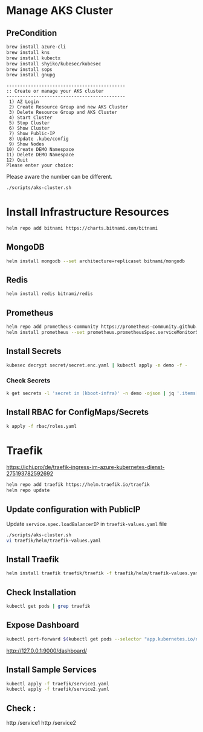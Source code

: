 # Manage AKS Cluster

## PreCondition
```bash
brew install azure-cli
brew install kns
brew install kubectx 
brew install shyiko/kubesec/kubesec
brew install sops
brew install gnupg
```

``` 
--------------------------------------------
:: Create or manage your AKS cluster
--------------------------------------------
 1) AZ Login
 2) Create Resource Group and new AKS Cluster
 3) Delete Resource Group and AKS Cluster
 4) Start Cluster
 5) Stop Cluster
 6) Show Cluster
 7) Show Public-IP
 8) Update .kube/config
 9) Show Nodes
10) Create DEMO Namespace
11) Delete DEMO Namespace
12) Quit
Please enter your choice:
```

Please aware the number can be different.
```bash
./scripts/aks-cluster.sh
```








# Install Infrastructure Resources
```bash
helm repo add bitnami https://charts.bitnami.com/bitnami
```
## MongoDB
```bash
helm install mongodb --set architecture=replicaset bitnami/mongodb
```
## Redis
```bash
helm install redis bitnami/redis
```
## Prometheus
```bash
helm repo add prometheus-community https://prometheus-community.github.io/helm-charts
helm install prometheus --set prometheus.prometheusSpec.serviceMonitorSelectorNilUsesHelmValues=false  prometheus-community/kube-prometheus-stack
```

## Install Secrets
```bash
kubesec decrypt secret/secret.enc.yaml | kubectl apply -n demo -f -
```
### Check Secrets
```bash
k get secrets -l 'secret in (kboot-infra)' -n demo -ojson | jq '.items[].data'
```

## Install RBAC for ConfigMaps/Secrets
```bash
k apply -f rbac/roles.yaml
```


# Traefik
https://ichi.pro/de/traefik-ingress-im-azure-kubernetes-dienst-275193782592692

```bash
helm repo add traefik https://helm.traefik.io/traefik
helm repo update
```

## Update configuration with PublicIP
Update `service.spec.loadBalancerIP` in `traefik-values.yaml` file 
```bash
./scripts/aks-cluster.sh
vi traefik/helm/traefik-values.yaml
```
## Install Traefik 
```bash
helm install traefik traefik/traefik -f traefik/helm/traefik-values.yaml
```


## Check Installation
```bash
kubectl get pods | grep traefik
```

## Expose Dashboard
```bash
kubectl port-forward $(kubectl get pods --selector "app.kubernetes.io/name=traefik" --output=name) 9000:9000
```
http://127.0.0.1:9000/dashboard/


## Install Sample Services
```bash
kubectl apply -f traefik/service1.yaml
kubectl apply -f traefik/service2.yaml
```

## Check :
http <Public IP>/service1
http <Public IP>/service2
